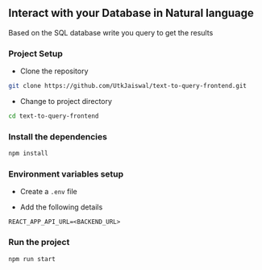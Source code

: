 ## Interact with your Database in Natural language

Based on the SQL database write you query to get the results

### Project Setup

- Clone the repository

```bash
git clone https://github.com/UtkJaiswal/text-to-query-frontend.git
```

- Change to project directory

```bash
cd text-to-query-frontend
```

### Install the dependencies

```bash
npm install
```

### Environment variables setup

- Create a `.env` file

- Add the following details

```
REACT_APP_API_URL=<BACKEND_URL>
```

### Run the project


```bash
npm run start
```




